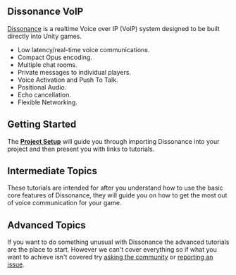 ## Dissonance VoIP

[Dissonance](https://placeholder-software.co.uk/dissonance/) is a realtime Voice over IP (VoIP) system designed to be built directly into Unity games.

 - Low latency/real-time voice communications.
 - Compact Opus encoding.
 - Multiple chat rooms.
 - Private messages to individual players.
 - Voice Activation and Push To Talk.
 - Positional Audio.
 - Echo cancellation.
 - Flexible Networking.
 
## Getting Started

The [**Project Setup**](Basics/Getting-Started.md) will guide you through importing Dissonance into your project and then present you with links to tutorials.

## Intermediate Topics

These tutorials are intended for after you understand how to use the basic core features of Dissonance, they will guide you on how to get the most out of voice communication for your game.

## Advanced Topics

If you want to do something unusual with Dissonance the advanced tutorials are the place to start. However we can't cover everything so if what you want to achieve isn't covered try [asking the community](https://www.reddit.com/r/dissonance_voip) or [reporting an issue](https://github.com/Placeholder-Software/Dissonance).